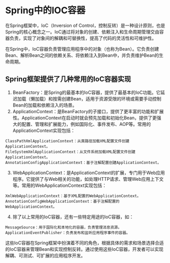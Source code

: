 # Spring中的IOC容器

在Spring框架中，IoC（Inversion of Control，控制反转）是一种设计原则，也是Spring的核心概念之一。IoC通过将对象的创建、依赖注入和生命周期管理交由容器负责，实现了对象间的解耦和可替换性，提高了代码的灵活性和可维护性。

在Spring中，IoC容器负责管理应用程序中的对象（也称为Bean）。它负责创建Bean、解析Bean之间的依赖关系、将依赖注入到Bean中，并负责维护Bean的生命周期。

## Spring框架提供了几种常用的IoC容器实现
1. BeanFactory：是Spring的最基本的IoC容器，提供了最基本的IoC功能。它延迟加载（懒加载）和按需创建Bean，适用于资源受限的环境或需要手动控制Bean的加载和依赖注入的场景。
2. ApplicationContext：是BeanFactory的子接口，提供了更丰富的功能和扩展性。ApplicationContext在启动时就会预先加载和初始化Bean，提供了更强大的配置、管理和扩展能力，例如国际化、事件发布、AOP等。常用的ApplicationContext实现包括：
```
ClassPathXmlApplicationContext：从类路径加载XML配置文件创建ApplicationContext。
FileSystemXmlApplicationContext：从文件系统加载XML配置文件创建ApplicationContext。
AnnotationConfigApplicationContext：基于注解配置创建ApplicationContext。
```
3. WebApplicationContext：是ApplicationContext的扩展，专门用于Web应用程序。它提供了与Web相关的功能，如处理HTTP请求、管理Web应用上下文等。常用的WebApplicationContext实现包括：
```
XmlWebApplicationContext：基于XML配置的WebApplicationContext。
AnnotationConfigWebApplicationContext：基于注解配置的WebApplicationContext。
```
4. 除了以上常用的IoC容器，还有一些特定用途的IoC容器，如：
```
MessageSource：用于国际化和本地化的容器，负责管理消息资源。
ApplicationEventPublisher：负责发布和监听应用程序事件的容器。
```
这些IoC容器在Spring框架中扮演着不同的角色，根据具体的需求和场景选择合适的IoC容器来管理Bean和实现控制反转。通过使用这些IoC容器，开发者可以实现解耦、可测试、可扩展的应用程序开发。